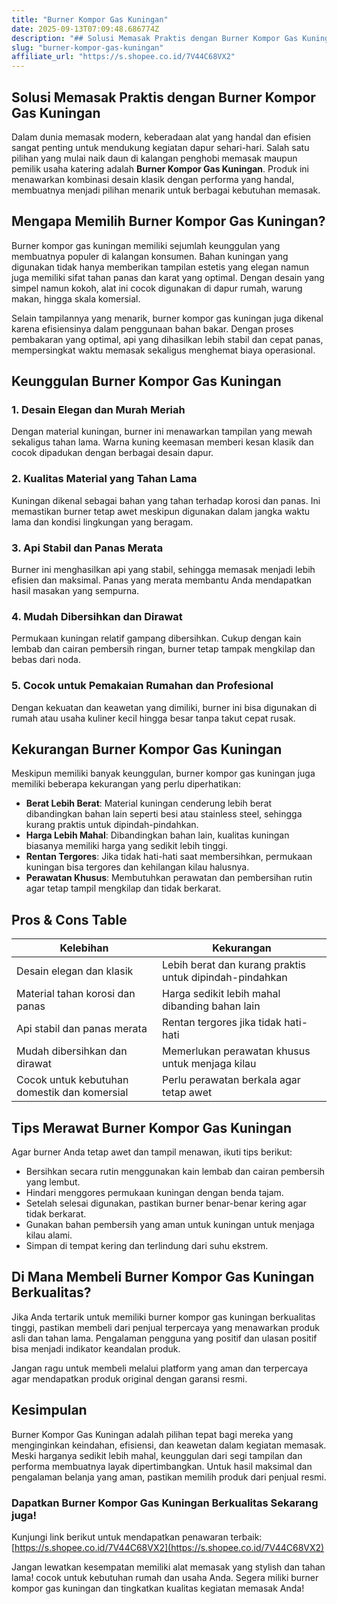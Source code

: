 ```yaml
---
title: "Burner Kompor Gas Kuningan"
date: 2025-09-13T07:09:48.686774Z
description: "## Solusi Memasak Praktis dengan Burner Kompor Gas Kuningan..."
slug: "burner-kompor-gas-kuningan"
affiliate_url: "https://s.shopee.co.id/7V44C68VX2"
---
```

## Solusi Memasak Praktis dengan Burner Kompor Gas Kuningan

Dalam dunia memasak modern, keberadaan alat yang handal dan efisien sangat penting untuk mendukung kegiatan dapur sehari-hari. Salah satu pilihan yang mulai naik daun di kalangan penghobi memasak maupun pemilik usaha katering adalah **Burner Kompor Gas Kuningan**. Produk ini menawarkan kombinasi desain klasik dengan performa yang handal, membuatnya menjadi pilihan menarik untuk berbagai kebutuhan memasak.

## Mengapa Memilih Burner Kompor Gas Kuningan?

Burner kompor gas kuningan memiliki sejumlah keunggulan yang membuatnya populer di kalangan konsumen. Bahan kuningan yang digunakan tidak hanya memberikan tampilan estetis yang elegan namun juga memiliki sifat tahan panas dan karat yang optimal. Dengan desain yang simpel namun kokoh, alat ini cocok digunakan di dapur rumah, warung makan, hingga skala komersial.

Selain tampilannya yang menarik, burner kompor gas kuningan juga dikenal karena efisiensinya dalam penggunaan bahan bakar. Dengan proses pembakaran yang optimal, api yang dihasilkan lebih stabil dan cepat panas, mempersingkat waktu memasak sekaligus menghemat biaya operasional.

## Keunggulan Burner Kompor Gas Kuningan

### 1. Desain Elegan dan Murah Meriah

Dengan material kuningan, burner ini menawarkan tampilan yang mewah sekaligus tahan lama. Warna kuning keemasan memberi kesan klasik dan cocok dipadukan dengan berbagai desain dapur.

### 2. Kualitas Material yang Tahan Lama

Kuningan dikenal sebagai bahan yang tahan terhadap korosi dan panas. Ini memastikan burner tetap awet meskipun digunakan dalam jangka waktu lama dan kondisi lingkungan yang beragam.

### 3. Api Stabil dan Panas Merata

Burner ini menghasilkan api yang stabil, sehingga memasak menjadi lebih efisien dan maksimal. Panas yang merata membantu Anda mendapatkan hasil masakan yang sempurna.

### 4. Mudah Dibersihkan dan Dirawat

Permukaan kuningan relatif gampang dibersihkan. Cukup dengan kain lembab dan cairan pembersih ringan, burner tetap tampak mengkilap dan bebas dari noda.

### 5. Cocok untuk Pemakaian Rumahan dan Profesional

Dengan kekuatan dan keawetan yang dimiliki, burner ini bisa digunakan di rumah atau usaha kuliner kecil hingga besar tanpa takut cepat rusak.

## Kekurangan Burner Kompor Gas Kuningan

Meskipun memiliki banyak keunggulan, burner kompor gas kuningan juga memiliki beberapa kekurangan yang perlu diperhatikan:

- **Berat Lebih Berat**: Material kuningan cenderung lebih berat dibandingkan bahan lain seperti besi atau stainless steel, sehingga kurang praktis untuk dipindah-pindahkan.
- **Harga Lebih Mahal**: Dibandingkan bahan lain, kualitas kuningan biasanya memiliki harga yang sedikit lebih tinggi.
- **Rentan Tergores**: Jika tidak hati-hati saat membersihkan, permukaan kuningan bisa tergores dan kehilangan kilau halusnya.
- **Perawatan Khusus**: Membutuhkan perawatan dan pembersihan rutin agar tetap tampil mengkilap dan tidak berkarat.

## Pros & Cons Table

| Kelebihan | Kekurangan |
|------------------------------|------------------------------------------|
| Desain elegan dan klasik    | Lebih berat dan kurang praktis untuk dipindah-pindahkan |
| Material tahan korosi dan panas | Harga sedikit lebih mahal dibanding bahan lain |
| Api stabil dan panas merata | Rentan tergores jika tidak hati-hati |
| Mudah dibersihkan dan dirawat | Memerlukan perawatan khusus untuk menjaga kilau |
| Cocok untuk kebutuhan domestik dan komersial | Perlu perawatan berkala agar tetap awet |

## Tips Merawat Burner Kompor Gas Kuningan

Agar burner Anda tetap awet dan tampil menawan, ikuti tips berikut:

- Bersihkan secara rutin menggunakan kain lembab dan cairan pembersih yang lembut.
- Hindari menggores permukaan kuningan dengan benda tajam.
- Setelah selesai digunakan, pastikan burner benar-benar kering agar tidak berkarat.
- Gunakan bahan pembersih yang aman untuk kuningan untuk menjaga kilau alami.
- Simpan di tempat kering dan terlindung dari suhu ekstrem.

## Di Mana Membeli Burner Kompor Gas Kuningan Berkualitas?

Jika Anda tertarik untuk memiliki burner kompor gas kuningan berkualitas tinggi, pastikan membeli dari penjual terpercaya yang menawarkan produk asli dan tahan lama. Pengalaman pengguna yang positif dan ulasan positif bisa menjadi indikator keandalan produk.

Jangan ragu untuk membeli melalui platform yang aman dan terpercaya agar mendapatkan produk original dengan garansi resmi.

## Kesimpulan

Burner Kompor Gas Kuningan adalah pilihan tepat bagi mereka yang menginginkan keindahan, efisiensi, dan keawetan dalam kegiatan memasak. Meski harganya sedikit lebih mahal, keunggulan dari segi tampilan dan performa membuatnya layak dipertimbangkan. Untuk hasil maksimal dan pengalaman belanja yang aman, pastikan memilih produk dari penjual resmi.

### Dapatkan Burner Kompor Gas Kuningan Berkualitas Sekarang juga!

Kunjungi link berikut untuk mendapatkan penawaran terbaik: [https://s.shopee.co.id/7V44C68VX2](https://s.shopee.co.id/7V44C68VX2)

Jangan lewatkan kesempatan memiliki alat memasak yang stylish dan tahan lama! cocok untuk kebutuhan rumah dan usaha Anda. Segera miliki burner kompor gas kuningan dan tingkatkan kualitas kegiatan memasak Anda!